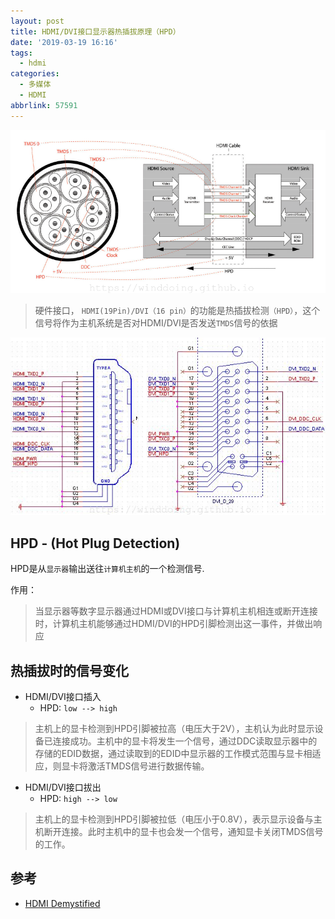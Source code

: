 ```yaml
---
layout: post
title: HDMI/DVI接口显示器热插拔原理（HPD）
date: '2019-03-19 16:16'
tags:
  - hdmi
categories:
  - 多媒体
  - HDMI
abbrlink: 57591
---
```


![hdmi_cable_link](/images/2019/03/hdmi_cable_link.png)

> 硬件接口， `HDMI(19Pin)/DVI（16 pin）`的功能是热插拔检测`（HPD）`，这个信号将作为主机系统是否对HDMI/DVI是否发送`TMDS`信号的依据

<!--more-->
![hdmi_and_vdi_interface](/images/2019/03/hdmi_and_vdi_interface.png)


## HPD - (Hot Plug Detection)

HPD是从`显示器`输出送往`计算机主机`的一个检测信号.

作用：
> 当显示器等数字显示器通过HDMI或DVI接口与计算机主机相连或断开连接时，计算机主机能够通过HDMI/DVI的HPD引脚检测出这一事件，并做出响应


## 热插拔时的信号变化

- HDMI/DVI接口插入
  - HPD: `low --> high`

> 主机上的显卡检测到HPD引脚被拉高（电压大于2V），主机认为此时显示设备已连接成功。主机中的显卡将发生一个信号，通过DDC读取显示器中的存储的EDID数据，通过读取到的EDID中显示器的工作模式范围与显卡相适应，则显卡将激活TMDS信号进行数据传输。

- HDMI/DVI接口拔出
  - HPD: `high --> low`

> 主机上的显卡检测到HPD引脚被拉低（电压小于0.8V），表示显示设备与主机断开连接。此时主机中的显卡也会发一个信号，通知显卡关闭TMDS信号的工作。


## 参考

* [HDMI Demystified](https://www.fpga4fun.com/files/HDMI_Demystified_rev_1_02.pdf)
